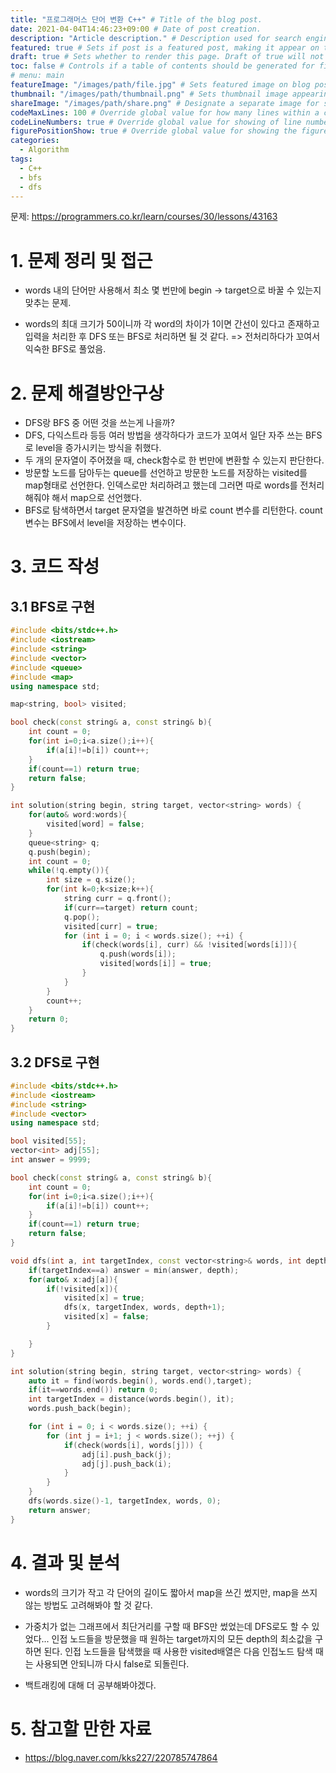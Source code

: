 ```yaml
---
title: "프로그래머스 단어 변환 C++" # Title of the blog post.
date: 2021-04-04T14:46:23+09:00 # Date of post creation.
description: "Article description." # Description used for search engine.
featured: true # Sets if post is a featured post, making it appear on the sidebar. A featured post won't be listed on the sidebar if it's the current page
draft: true # Sets whether to render this page. Draft of true will not be rendered.
toc: false # Controls if a table of contents should be generated for first-level links automatically.
# menu: main
featureImage: "/images/path/file.jpg" # Sets featured image on blog post.
thumbnail: "/images/path/thumbnail.png" # Sets thumbnail image appearing inside card on homepage.
shareImage: "/images/path/share.png" # Designate a separate image for social media sharing.
codeMaxLines: 100 # Override global value for how many lines within a code block before auto-collapsing.
codeLineNumbers: true # Override global value for showing of line numbers within code block.
figurePositionShow: true # Override global value for showing the figure label.
categories:
  - Algorithm
tags:
  - C++
  - bfs
  - dfs
---
```


문제: https://programmers.co.kr/learn/courses/30/lessons/43163

# 1. 문제 정리 및 접근

- words 내의 단어만 사용해서 최소 몇 번만에 begin -> target으로 바꿀 수 있는지 맞추는 문제.

- words의 최대 크기가 50이니까 각 word의 차이가 1이면 간선이 있다고 존재하고 입력을 처리한 후 DFS 또는 BFS로 처리하면 될 것 같다. => 전처리하다가 꼬여서 익숙한 BFS로 풀었음.

  

# 2. 문제 해결방안구상

- DFS랑 BFS 중 어떤 것을 쓰는게 나을까?
- DFS, 다익스트라 등등 여러 방법을 생각하다가 코드가 꼬여서 일단 자주 쓰는 BFS로 level을 증가시키는 방식을 취했다.
- 두 개의 문자열이 주어졌을 때, check함수로 한 번만에 변환할 수 있는지 판단한다.
- 방문할 노드를 담아두는 queue를 선언하고 방문한 노드를 저장하는 visited를 map형태로 선언한다. 인덱스로만 처리하려고 했는데 그러면 따로 words를 전처리해줘야 해서 map으로 선언했다.
- BFS로 탐색하면서 target 문자열을 발견하면 바로 count 변수를 리턴한다. count 변수는 BFS에서 level을 저장하는 변수이다.

# 3. 코드 작성

## 3.1 BFS로 구현

```c++
#include <bits/stdc++.h>
#include <iostream>
#include <string>
#include <vector>
#include <queue>
#include <map>
using namespace std;

map<string, bool> visited;

bool check(const string& a, const string& b){
    int count = 0;
    for(int i=0;i<a.size();i++){
        if(a[i]!=b[i]) count++;
    }
    if(count==1) return true;
    return false;
}

int solution(string begin, string target, vector<string> words) {
    for(auto& word:words){
        visited[word] = false;
    }
    queue<string> q;
    q.push(begin);
    int count = 0;
    while(!q.empty()){
        int size = q.size();
        for(int k=0;k<size;k++){
            string curr = q.front();
            if(curr==target) return count;
            q.pop();
            visited[curr] = true;
            for (int i = 0; i < words.size(); ++i) {
                if(check(words[i], curr) && !visited[words[i]]){
                    q.push(words[i]);
                    visited[words[i]] = true;
                }
            }
        }
        count++;
    }
    return 0;
}
```

## 3.2 DFS로 구현

```c++
#include <bits/stdc++.h>
#include <iostream>
#include <string>
#include <vector>
using namespace std;

bool visited[55];
vector<int> adj[55];
int answer = 9999;

bool check(const string& a, const string& b){
    int count = 0;
    for(int i=0;i<a.size();i++){
        if(a[i]!=b[i]) count++;
    }
    if(count==1) return true;
    return false;
}

void dfs(int a, int targetIndex, const vector<string>& words, int depth){
    if(targetIndex==a) answer = min(answer, depth);
    for(auto& x:adj[a]){
        if(!visited[x]){
            visited[x] = true;
            dfs(x, targetIndex, words, depth+1);
            visited[x] = false;
        }

    }
}

int solution(string begin, string target, vector<string> words) {
    auto it = find(words.begin(), words.end(),target);
    if(it==words.end()) return 0;
    int targetIndex = distance(words.begin(), it);
    words.push_back(begin);

    for (int i = 0; i < words.size(); ++i) {
        for (int j = i+1; j < words.size(); ++j) {
            if(check(words[i], words[j])) {
                adj[i].push_back(j);
                adj[j].push_back(i);
            }
        }
    }
    dfs(words.size()-1, targetIndex, words, 0);
    return answer;
}
```



# 4. 결과 및 분석

- words의 크기가 작고 각 단어의 길이도 짧아서 map을 쓰긴 썼지만, map을 쓰지 않는 방법도 고려해봐야 할 것 같다.

- 가중치가 없는 그래프에서 최단거리를 구할 때 BFS만 썼었는데 DFS로도 할 수 있었다... 인접 노드들을 방문했을 때 원하는 target까지의 모든 depth의 최소값을 구하면 된다. 인접 노드들을 탐색했을 때 사용한 visited배열은 다음 인접노드 탐색 때는 사용되면 안되니까 다시 false로 되돌린다.

- 백트래킹에 대해 더 공부해봐야겠다.

  


# 5. 참고할 만한 자료

- https://blog.naver.com/kks227/220785747864